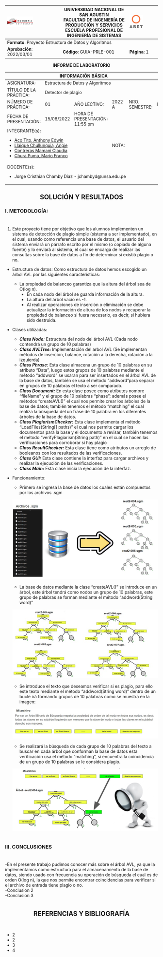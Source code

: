 <div align="center">
<table>
    <theader>
        <tr>
            <td><img src="https://github.com/rescobedoq/pw2/blob/main/epis.png?raw=true" alt="EPIS" style="width:50%; height:auto"/></td>
            <th>
                <span style="font-weight:bold;">UNIVERSIDAD NACIONAL DE SAN AGUSTIN</span><br />
                <span style="font-weight:bold;">FACULTAD DE INGENIERÍA DE PRODUCCIÓN Y SERVICIOS</span><br />
                <span style="font-weight:bold;">ESCUELA PROFESIONAL DE INGENIERÍA DE SISTEMAS</span>
            </th>
            <td><img src="https://github.com/rescobedoq/pw2/blob/main/abet.png?raw=true" alt="ABET" style="width:50%; height:auto"/></td>
        </tr>
    </theader>
    <tbody>
        <tr><td colspan="3"><span style="font-weight:bold;">Formato</span>: Proyecto Estructura de Datos y Algoritmos</td></tr>
        <tr><td><span style="font-weight:bold;">Aprobación</span>:  2022/03/01</td><td><span style="font-weight:bold;">Código</span>: GUIA-PRLE-001</td><td><span style="font-weight:bold;">Página</span>: 1</td></tr>
    </tbody>
</table>
</div>

<div align="center">
<span style="font-weight:bold;">INFORME DE LABORATORIO</span><br />

<table>
<theader>
<tr><th colspan="6">INFORMACIÓN BÁSICA</th></tr>
</theader>
<tbody>
<tr><td>ASIGNATURA:</td><td colspan="5">Estructura de Datos y Algoritmos</td></tr>
<tr><td>TÍTULO DE LA PRÁCTICA:</td><td colspan="5">Detector de plagio</td></tr>
<tr>
<td>NÚMERO DE PRÁCTICA:</td><td>01</td><td>AÑO LECTIVO:</td><td>2022 A</td><td>NRO. SEMESTRE:</td><td>III</td>
</tr>
<tr>
<td>FECHA DE PRESENTACIÓN:</td><td>15/08/2022</td><td>HORA DE PRESENTACIÓN: 11:55 pm</td><td colspan="3"></td>
</tr>
<tr><td colspan="3">INTEGRANTE(s):
<ul>
      <li><a href="https://">Aco Tito, Anthony Edwin</a></li>
      <li><a href="https://">Llaique Chullunquia, Angie </a></li>
			<li><a href="https://">Contreras Mamani Claudia</a></li>
			<li><a href="https://github.com/Mario-Chura">Chura Puma, Mario Franco</a></li>
</ul>
</td>
<td>NOTA:</td><td colspan="2"></td>
</<tr>
<tr><td colspan="6">DOCENTE(s):
<ul>
<li>Jorge Cristhian Chamby Diaz - jchambyd@unsa.edu.pe</li>
</ul>
</td>
</<tr>
</tbody>
</table>
</div>
  

  
<div align="center"><h2> SOLUCIÓN Y RESULTADOS </h2></div>

### I.	METODOLOGÍA:

#	
1.  Este proyecto tiene por objetivo que los alumnos implementen un sistema de detección de plagio simple (sistema a ser implementado), en el cual, usando como referencia una base de datos, el usuario del sistema enviará un párrafo escrito por el mismo (o copiado de alguna fuente) y lo enviará al sistema, el cual se encarga de realizar las consultas sobre la base de datos a fin de determinar si existió plagio o no.
- Estructura de datos: Como estructura de datos hemos escogido un árbol AVL por las siguientes características:

 	- La propiedad de balanceo garantiza que la altura del árbol sea de O(log n).
		- En cada nodo del árbol se guarda información de la altura.
		- La altura del árbol vacío es -1. 
		- Al realizar operaciones de inserción o eliminación se debe actualizar la información de altura de los nodos y recuperar la propiedad de balanceo si fuera necesario, es decir, si hubiera sido destruida.
		
- Clases utilizadas:

	- ***Class Node:*** Estructura del nodo del árbol AVL (Cada nodo contendrá un grupo de 10 palabras)	
	- ***Class AVLTree:*** Implementación del arbol AVL (Se implementan métodos de inserción, balance, rotación a la derecha, rotación a la izquierda)
	- ***Class Phrase:*** Esta clase almacena un grupo de 10 palabras en su atributo “Data”, luego estos grupos de 10 palabras mediante el método “addword” se usaran para ser insertados en el árbol AVL de la base de datos, también se usa el método “addword”para separar en grupos de 10 palabras el texto a ser comparado.
	- ***Class Document:*** En esta clase posee como atributos nombre “fileName” y el grupo de 10 palabras “phase”; además posee el métodos “createAVL()” el cual nos permite crear los árboles de la base de datos; también tenemos el método “matching” el cual realiza la búsqueda del un frase de 10 palabra en los diferentes árboles de la base de datos.
	- ***Class PlagiarismChecker:*** Esta clase implementa el método “LoadFiles(String[] paths)” el cual nos permite cargar los documentos para la base y el documento a revisar, también tenemos el método “verifyPlagiarism(String path)” en el cual se hacen las verificaciones para corroborar si hay plagio
	- ***Class ResultChecker:*** Esta clase tiene como atributos un arreglo de booleanos con los resultados de las verificaciones.
	- ***Class GUI:*** Esta clase contiene la interfaz para cargar archivos y realizar la ejecución de las verificaciones.
	- ***Class Main:*** Esta clase inicia la ejecución de la interfaz.
	
- Funcionamiento:	
	- Primero se ingresa la base de datos los cuales están compuestos por los archivos .sgm
	
	![imagen](Imagenes/Img1.jpg)
	
	- La base de datos mediante la clase “createAVL()” se introduce en un árbol, este árbol tendrá como nodos un grupo de 10 palabras, este grupo de palabras se forman mediante el método “addword(String word)”
	
	![imagen](Imagenes/Img2.jpg)

	- Se introduce el texto que deseamos verificar si es plagio, para ello este texto mediante el método “addword(String word)” dentro de un bucle irá formando grupos de 10 palabras como se muestra en la imagen:
	
	![imagen](Imagenes/Img3.jpg)
	
	- Se realizará la búsqueda de cada grupo de 10 palabras del texto a buscar en cada árbol que conforman la base de datos esta verificación usa el método “matching”, si encuentra la coincidencia de un grupo de 10 palabras se le considera plagio.
	
	![imagen](Imagenes/Img4.jpg)
   
#

### III.	CONCLUSIONES
#
-En el presente trabajo pudimos  conocer más sobre el árbol AVL, ya que la implementamos como estructura para el almacenamiento de la base de datos, siendo usado con frecuencia su operación de búsqueda el cual es de orden O(log n), la que nos permite encontrar coincidencias para verificar si el archivo de entrada tiene plagio o no. <br>
-Conclusion 2 <br>
-Conclusion 3 <br>

#


<div align="center"><h2> REFERENCIAS Y BIBLIOGRAFÍA </h2></div> <br>

-   2
-   2
-   3
-   4
